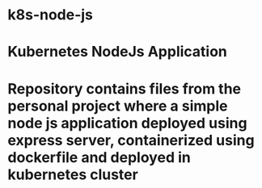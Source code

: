 # k8s-node-js
<h1> Kubernetes NodeJs Application <h1>
<p> Repository contains files from the personal project where a simple node js application deployed using express server, containerized using dockerfile and deployed in kubernetes cluster <p>
